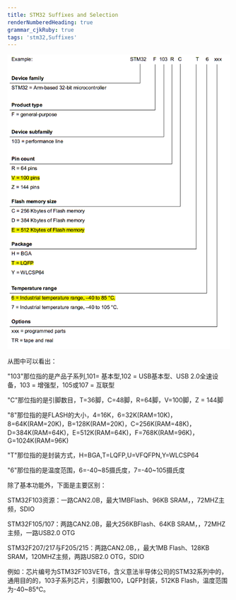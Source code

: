 ```yaml
---
title: STM32 Suffixes and Selection
renderNumberedHeading: true
grammar_cjkRuby: true
tags: 'stm32,Suffixes'
---
```


![enter description here](./images/1647493362361.png)

从图中可以看出：

"103"那位指的是产品子系列,101= 基本型,102 = USB基本型、USB 2.0全速设备，103 = 增强型，105或107 = 互联型

"C"那位指的是引脚数目，T=36脚，C=48脚，R=64脚，V=100脚，Z = 144脚

"8"那位指的是FLASH的大小，4=16K，6=32K(RAM=10K)，8=64K(RAM=20K)，B=128K(RAM=20K)，C=256K(RAM=48K)，D=384K(RAM=64K)，E=512K(RAM=64K)，F=768K(RAM=96K)，G=1024K(RAM=96K)

"T"那位指的是封装方式，H=BGA,T=LQFP,U=VFQFPN,Y=WLCSP64

"6"那位指的是温度范围，6=-40~85摄氏度，7=-40~105摄氏度

除了基本功能外，下面是主要区别：

STM32F103资源：一路CAN2.0B，最大1MBFlash、96KB SRAM，，72MHZ主频，SDIO

STM32F105/107：两路CAN2.0B，最大256KBFlash、64KB SRAM，，72MHZ主频，一路USB2.0 OTG

STM32F207/217与F205/215：两路CAN2.0B，，最大1MB Flash、128KB SRAM，120MHZ主频，两路USB2.0 OTG，SDIO

例如：芯片编号为STM32F103VET6，含义意法半导体公司的STM32系列中的，通用目的的，103子系列芯片，引脚数100，LQFP封装，512KB Flash，温度范围为-40~85℃。